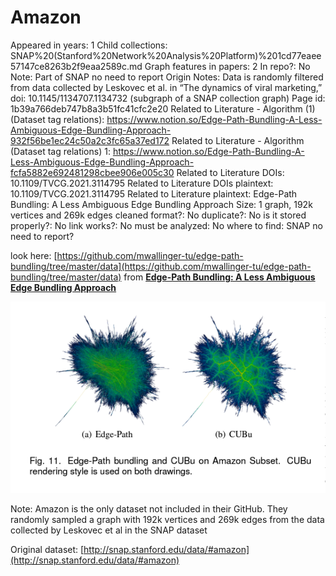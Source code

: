 # Amazon

Appeared in years: 1
Child collections: SNAP%20(Stanford%20Network%20Analysis%20Platform)%201cd77eaee57147ce8263b2f9eaa2589c.md
Graph features in papers: 2
In repo?: No
Note: Part of SNAP no need to report
Origin Notes: Data is randomly filtered from data collected by Leskovec et al. in “The dynamics of viral marketing,” doi: 10.1145/1134707.1134732 (subgraph of a SNAP collection graph)
Page id: 1b39a766deb747b8a3b51fc41cfc2e20
Related to Literature - Algorithm (1) (Dataset tag relations): https://www.notion.so/Edge-Path-Bundling-A-Less-Ambiguous-Edge-Bundling-Approach-932f56be1ec24c50a2c3fc65a37ed172
Related to Literature - Algorithm (Dataset tag relations) 1: https://www.notion.so/Edge-Path-Bundling-A-Less-Ambiguous-Edge-Bundling-Approach-fcfa5882e692481298cbee906e005c30
Related to Literature DOIs: 10.1109/TVCG.2021.3114795
Related to Literature DOIs plaintext: 10.1109/TVCG.2021.3114795
Related to Literature plaintext: Edge-Path Bundling: A Less Ambiguous Edge Bundling Approach
Size: 1 graph, 192k vertices and 269k edges
cleaned format?: No
duplicate?: No
is it stored properly?: No
link works?: No
must be analyzed: No
where to find: SNAP no need to report?

look here: [https://github.com/mwallinger-tu/edge-path-bundling/tree/master/data](https://github.com/mwallinger-tu/edge-path-bundling/tree/master/data) from [**Edge-Path Bundling: A Less Ambiguous Edge Bundling Approach**](https://www.notion.so/Edge-Path-Bundling-A-Less-Ambiguous-Edge-Bundling-Approach-fcfa5882e692481298cbee906e005c30) 

![Untitled](Amazon%201b39a766deb747b8a3b51fc41cfc2e20/Untitled.png)

Note: Amazon is the only dataset not included in their GitHub. They randomly sampled a graph with 192k vertices and 269k edges from the data collected by Leskovec et al in the SNAP dataset

Original dataset: [http://snap.stanford.edu/data/#amazon](http://snap.stanford.edu/data/#amazon)